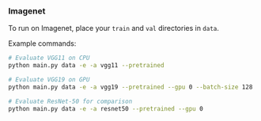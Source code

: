### Imagenet

To run on Imagenet, place your `train` and `val` directories in `data`. 

Example commands: 
```bash
# Evaluate VGG11 on CPU
python main.py data -e -a vgg11 --pretrained 
```
```bash
# Evaluate VGG19 on GPU
python main.py data -e -a vgg19 --pretrained --gpu 0 --batch-size 128
```
```bash
# Evaluate ResNet-50 for comparison
python main.py data -e -a resnet50 --pretrained --gpu 0
```
